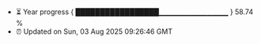 - ⏳ Year progress { █████████████████▁▁▁▁▁▁▁▁▁▁▁▁▁ } 58.74 %
- ⏰ Updated on Sun, 03 Aug 2025 09:26:46 GMT

